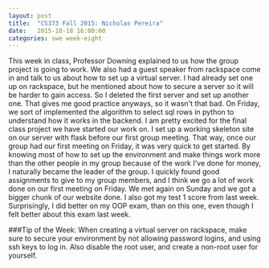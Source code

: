```yaml
---
layout: post
title:  "CS373 Fall 2015: Nicholas Pereira"
date:   2015-10-18 16:00:00
categories: swe week-eight
---
```


This week in class, Professor Downing explained to us how the group project is going to work. We also had a guest speaker from rackspace come in and talk to us about how to set up a 
virtual server. I had already set one up on rackspace, but he mentioned about how to secure a server so it will be harder to gain access. So I deleted the first server and set up another 
one. That gives me good practice anyways, so it wasn't that bad. On Friday, we sort of implemented the algorithm to select sql rows in python to understand how it works in the backend.
I am pretty excited for the final class project we have started our work on. I set up a working skeleton site on our server with flask before our first group meeting. That way, once our 
group had our first meeting on Friday, it was very quick to get started. By knowing most of how to set up the environment and make things work more than the other people in my group 
because of the work I've done for money, I naturally became the leader of the group. I quickly found good assignments to give to my group members, and I think we go a lot of work done 
on our first meeting on Friday. We met again on Sunday and we got a bigger chunk of our website done. I also got my test 1 score from last week. Surprisingly, I did better on my OOP exam, 
than on this one, even though I felt better about this exam last week.

###Tip of the Week:
When creating a virtual server on rackspace, make sure to secure your environment by not allowing password logins, and using ssh keys to log in. Also disable the root user, and create a 
non-root user for yourself. 
